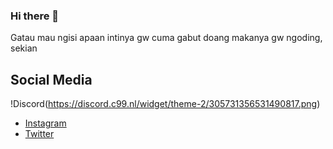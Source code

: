 ### Hi there 👋
Gatau mau ngisi apaan intinya gw cuma gabut doang makanya gw ngoding, sekian

## Social Media
!Discord(https://discord.c99.nl/widget/theme-2/305731356531490817.png)
- [Instagram](https://instagram.com/palaliip)
- [Twitter](https://twitter.com/palaliip)

